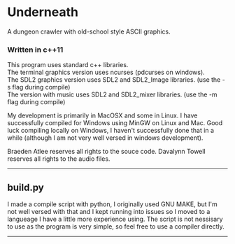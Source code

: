 # Underneath

A dungeon crawler with old-school style ASCII graphics.


### Written in c++11

This program uses standard c++ libraries.  
The terminal graphics version uses ncurses (pdcurses on windows).  
The SDL2 graphics version uses SDL2 and SDL2_Image libraries. (use the -s flag during compile)  
The version with music uses SDL2 and SDL2_mixer libraries. (use the -m flag during compile)  

My development is primarily in MacOSX and some in Linux. I have successfully compiled for Windows using MinGW on Linux and Mac. Good luck compiling locally on Windows, I haven't successfully done that in a while (although I am not very well versed in windows development).


Braeden Atlee reserves all rights to the souce code.
Davalynn Towell reserves all rights to the audio files.

---


## build.py

I made a compile script with python, I originally used GNU MAKE, but I'm not well versed with that and I kept running into issues so I moved to a langueage I have a little more experience using. The script is not nessisary to use as the program is very simple, so feel free to use a compiler directly.

---
